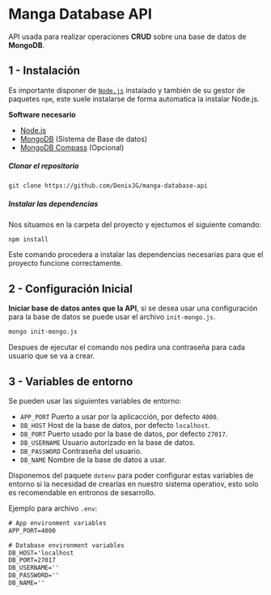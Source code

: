 # Manga Database API

API usada para realizar operaciones **CRUD** sobre una base de datos de **MongoDB**.

## 1 - Instalación

Es importante disponer de [`Node.js`](https://nodejs.org/) instalado y también de su gestor de paquetes `npm`, este suele instalarse de forma automatica la instalar Node.js.

**Software necesario**

* [Node.js](https://nodejs.org/)
* [MongoDB](https://www.mongodb.com/try/download/community) (Sistema de Base de datos)
* [MongoDB Compass](https://www.mongodb.com/products/compass) (Opcional)

##### Clonar el repositorio

```txt
git clone https://github.com/DenixJG/manga-database-api
```

##### Instalar las dependencias

Nos situamos en la carpeta del proyecto y ejectumos el siguiente comando:

```txt
npm install
```

Este comando procedera a instalar las dependencias necesarias para que el proyecto funcione correctamente.

## 2 - Configuración Inicial
**Iniciar base de datos antes que la API**, si se desea usar una configuración para la base de datos se puede usar el archivo `init-mongo.js`.
```bash
mongo init-mongo.js
```

Despues de ejecutar el comando nos pedira una contraseña para cada usuario que se va a crear.

## 3 - Variables de entorno

Se pueden usar las siguientes variables de entorno:

* `APP_PORT` Puerto a usar por la aplicacción, por defecto `4000`.
* `DB_HOST` Host de la base de datos, por defecto `localhost`.
* `DB_PORT` Puerto usado por la base de datos, por defecto `27017`.
* `DB_USERNAME` Usuario autorizado en la base de datos.
* `DB_PASSWORD` Contraseña del usuario.
* `DB_NAME` Nombre de la base de datos a usar.

Disponemos del paquete `dotenv` para poder configurar estas variables de entorno si la necesidad de crearlas en nuestro sistema operatiov, esto solo es recomendable en entronos de sesarrollo.

Ejemplo para archivo `.env`:

```txt
# App environment variables
APP_PORT=4000

# Database environment variables
DB_HOST='localhost
DB_PORT=27017
DB_USERNAME=''
DB_PASSWORD='' 
DB_NAME=''
```
